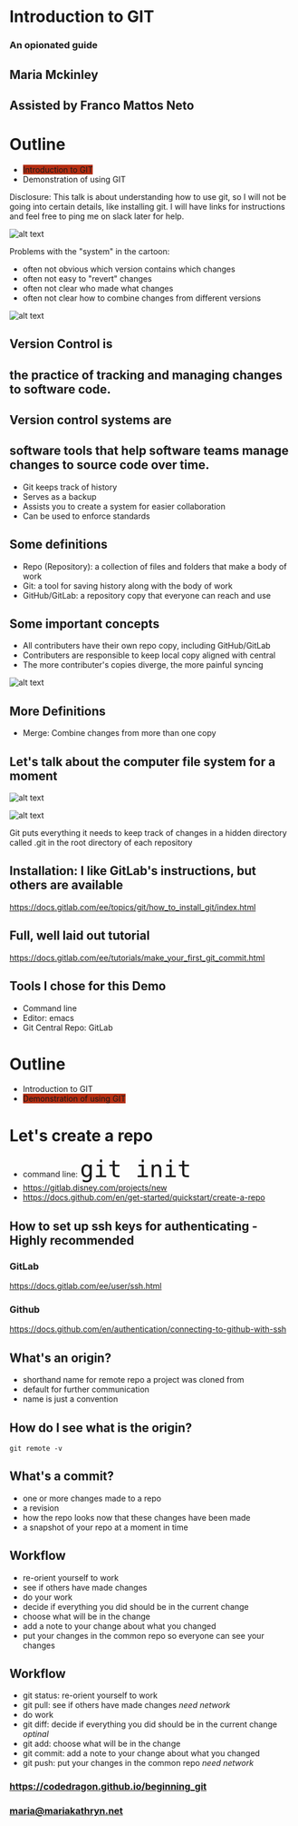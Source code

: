 # Introduction to GIT
### An opionated guide

## Maria Mckinley
## Assisted by Franco Mattos Neto




# Outline
* <span style="background-color: #B42E12">Introduction to GIT</span>
* Demonstration of using GIT

Disclosure: This talk is about understanding how to use git, so I will not be going into
certain details, like installing git. I will have links for instructions and feel free
to ping me on slack later for help.




![alt text](assets/final_doc.gif "'Piled Higher and Deeper' by Jorge Cham www.phdcomics.com")




Problems with the "system" in the cartoon:
* often not obvious which version contains which changes
* often not easy to "revert" changes
* often not clear who made what changes
* often not clear how to combine changes from different versions




![alt text](assets/share_manuscript.png "One document, many authors")




## Version Control is
## the practice of tracking and managing changes to software code.

## Version control systems are
## software tools that help software teams manage changes to source code over time.




* Git keeps track of history
* Serves as a backup
* Assists you to create a system for easier collaboration
* Can be used to enforce standards




## Some definitions
* Repo (Repository): a collection of files and folders that make a body of work
* Git:  a tool for saving history along with the body of work
* GitHub/GitLab:  a repository copy that everyone can reach and use




## Some important concepts
* All contributers have their own repo copy, including GitHub/GitLab
* Contributers are responsible to keep local copy aligned with central
* The more contributer's copies diverge, the more painful syncing




![alt text](assets/github_gitlab.png "Git repo, many authors")




## More Definitions
* Merge: Combine changes from more than one copy




## Let's talk about the computer file system for a moment
![alt text](assets/color_coded_files.jpg "organized folders ©Elena Elisseeva | Dreamstime.com")




![alt text](assets/messy-file-folder.jpeg "Messy File Folders")






Git puts everything it needs to keep track of changes in a hidden directory called
.git in the root directory of each repository




## Installation: I like GitLab's instructions, but others are available
https://docs.gitlab.com/ee/topics/git/how_to_install_git/index.html
## Full, well laid out tutorial
https://docs.gitlab.com/ee/tutorials/make_your_first_git_commit.html




## Tools I chose for this Demo
* Command line
* Editor: emacs
* Git Central Repo: GitLab




# Outline
* Introduction to GIT
* <span style="background-color: #B42E12">Demonstration of using GIT</span>




# Let's create a repo
* command line: <font size= "10">`git init` </font> 
* https://gitlab.disney.com/projects/new
* https://docs.github.com/en/get-started/quickstart/create-a-repo




## How to set up ssh keys for authenticating - Highly recommended
### GitLab
https://docs.gitlab.com/ee/user/ssh.html
### Github
https://docs.github.com/en/authentication/connecting-to-github-with-ssh




## What's an origin?
* shorthand name for remote repo a project was cloned from
* default for further communication
* name is just a convention




## How do I see what is the origin?
`git remote -v`




## What's a commit?
* one or more changes made to a repo
* a revision
* how the repo looks now that these changes have been made
* a snapshot of your repo at a moment in time




## Workflow
* re-orient yourself to work
* see if others have made changes
* do your work
* decide if everything you did should be in the current change
* choose what will be in the change
* add a note to your change about what you changed
* put your changes in the common repo so everyone can see your changes




## Workflow
* git status: re-orient yourself to work
* git pull: see if others have made changes *need network*
* do work
* git diff: decide if everything you did should be in the current change *optinal* 
* git add: choose what will be in the change
* git commit: add a note to your change about what you changed
* git push: put your changes in the common repo *need network*




### https://codedragon.github.io/beginning_git
### maria@mariakathryn.net
